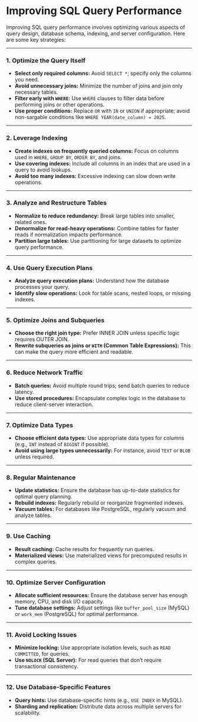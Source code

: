 # Improving SQL Query Performance

Improving SQL query performance involves optimizing various aspects of query design, database schema, indexing, and server configuration. Here are some key strategies:

---

### **1. Optimize the Query Itself**
- **Select only required columns:** Avoid `SELECT *`; specify only the columns you need.
- **Avoid unnecessary joins:** Minimize the number of joins and join only necessary tables.
- **Filter early with `WHERE`:** Use `WHERE` clauses to filter data before performing joins or other operations.
- **Use proper conditions:** Replace `OR` with `IN` or `UNION` if appropriate; avoid non-sargable conditions like `WHERE YEAR(date_column) = 2025`.

---

### **2. Leverage Indexing**
- **Create indexes on frequently queried columns:** Focus on columns used in `WHERE`, `GROUP BY`, `ORDER BY`, and joins.
- **Use covering indexes:** Include all columns in an index that are used in a query to avoid lookups.
- **Avoid too many indexes:** Excessive indexing can slow down write operations.

---

### **3. Analyze and Restructure Tables**
- **Normalize to reduce redundancy:** Break large tables into smaller, related ones.
- **Denormalize for read-heavy operations:** Combine tables for faster reads if normalization impacts performance.
- **Partition large tables:** Use partitioning for large datasets to optimize query performance.

---

### **4. Use Query Execution Plans**
- **Analyze query execution plans:** Understand how the database processes your query.
- **Identify slow operations:** Look for table scans, nested loops, or missing indexes.

---

### **5. Optimize Joins and Subqueries**
- **Choose the right join type:** Prefer INNER JOIN unless specific logic requires OUTER JOIN.
- **Rewrite subqueries as joins or `WITH` (Common Table Expressions):** This can make the query more efficient and readable.

---

### **6. Reduce Network Traffic**
- **Batch queries:** Avoid multiple round trips; send batch queries to reduce latency.
- **Use stored procedures:** Encapsulate complex logic in the database to reduce client-server interaction.

---

### **7. Optimize Data Types**
- **Choose efficient data types:** Use appropriate data types for columns (e.g., `INT` instead of `BIGINT` if possible).
- **Avoid using large types unnecessarily:** For instance, avoid `TEXT` or `BLOB` unless required.

---

### **8. Regular Maintenance**
- **Update statistics:** Ensure the database has up-to-date statistics for optimal query planning.
- **Rebuild indexes:** Regularly rebuild or reorganize fragmented indexes.
- **Vacuum tables:** For databases like PostgreSQL, regularly vacuum and analyze tables.

---

### **9. Use Caching**
- **Result caching:** Cache results for frequently run queries.
- **Materialized views:** Use materialized views for precomputed results in complex queries.

---

### **10. Optimize Server Configuration**
- **Allocate sufficient resources:** Ensure the database server has enough memory, CPU, and disk I/O capacity.
- **Tune database settings:** Adjust settings like `buffer_pool_size` (MySQL) or `work_mem` (PostgreSQL) for optimal performance.

---

### **11. Avoid Locking Issues**
- **Minimize locking:** Use appropriate isolation levels, such as `READ COMMITTED`, for queries.
- **Use `NOLOCK` (SQL Server):** For read queries that don’t require transactional consistency.

---

### **12. Use Database-Specific Features**
- **Query hints:** Use database-specific hints (e.g., `USE INDEX` in MySQL).
- **Sharding and replication:** Distribute data across multiple servers for scalability.
